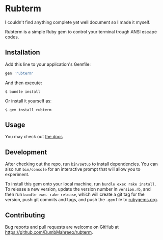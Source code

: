 # Rubterm

I couldn't find anything complete yet well document so I made it myself.

Rubterm is a simple Ruby gem to control your terminal trough ANSI escape codes.

## Installation

Add this line to your application's Gemfile:

```ruby
gem 'rubterm'
```

And then execute:

    $ bundle install

Or install it yourself as:

    $ gem install rubterm

## Usage

You may check out [the docs](./DOCS.md)

## Development

After checking out the repo, run `bin/setup` to install dependencies. You can also run `bin/console` for an interactive prompt that will allow you to experiment.

To install this gem onto your local machine, run `bundle exec rake install`. To release a new version, update the version number in `version.rb`, and then run `bundle exec rake release`, which will create a git tag for the version, push git commits and tags, and push the `.gem` file to [rubygems.org](https://rubygems.org).

## Contributing

Bug reports and pull requests are welcome on GitHub at https://github.com/DumbMahreeo/rubterm.

